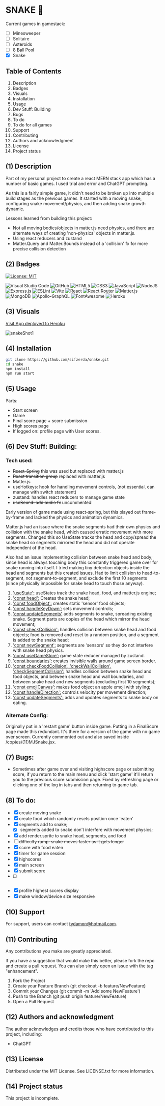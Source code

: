 # SNAKE 🐍

Current games in gamestack:

- [ ] Minesweeper
- [ ] Solitaire
- [ ] Asteroids
- [ ] 8 Ball Pool
- [x] Snake

## Table of Contents

1. Description
2. Badges
3. Visuals
4. Installation
5. Usage
6. Dev Stuff: Building
7. Bugs 
8. To do
9. To do for all games
10. Support
11. Contributing 
12. Authors and acknowledgment
13. License
14. Project status

## (1) Description

Part of my personal project to create a react MERN stack app which has a number of basic games. I used trial and error and ChatGPT prompting. 

As this is a fairly simple game, it didn't need to be broken up into multiple build stages as the previous games. It started with a moving snake, configuring snake movement/physics, and then adding snake growth dynamic.
 
Lessons learned from building this project:

- Not all moving bodies/objects in matter.js need physics, and there are alternate ways of creating 'non-physics' objects in matter.js.  
- Using react reducers and zustand
- Matter.Query and Matter.Bounds instead of a 'collision' fx for more precise collision detection

## (2) Badges

[![License: MIT](https://img.shields.io/badge/License-MIT-yellow.svg)](https://opensource.org/licenses/MIT) 

![Visual Studio Code](https://img.shields.io/badge/Visual%20Studio%20Code-0078d7.svg?style=for-the-badge&logo=visual-studio-code&logoColor=white) 
![GitHub](https://img.shields.io/badge/github-%23121011.svg?style=for-the-badge&logo=github&logoColor=white) 
![HTML5](https://img.shields.io/badge/html5-%23E34F26.svg?style=for-the-badge&logo=html5&logoColor=white)
![CSS3](https://img.shields.io/badge/css3-%231572B6.svg?style=for-the-badge&logo=css3&logoColor=white)
![JavaScript](https://img.shields.io/badge/javascript-%23323330.svg?style=for-the-badge&logo=javascript&logoColor=%23F7DF1E) 
![NodeJS](https://img.shields.io/badge/node.js-6DA55F?style=for-the-badge&logo=node.js&logoColor=white)
![Express.js](https://img.shields.io/badge/express.js-%23404d59.svg?style=for-the-badge&logo=express&logoColor=%2361DAFB) 
![ESLint](https://img.shields.io/badge/ESLint-4B3263?style=for-the-badge&logo=eslint&logoColor=white)
![Vite](https://img.shields.io/badge/vite-%23646CFF.svg?style=for-the-badge&logo=vite&logoColor=white) 
![React](https://img.shields.io/badge/react-%2320232a.svg?style=for-the-badge&logo=react&logoColor=%2361DAFB)
![React Router](https://img.shields.io/badge/React_Router-CA4245?style=for-the-badge&logo=react-router&logoColor=white) 
![Matter.js](https://img.shields.io/badge/Matter.js-4B5562.svg?style=for-the-badge&logo=matterdotjs&logoColor=white)
![MongoDB](https://img.shields.io/badge/MongoDB-%234ea94b.svg?style=for-the-badge&logo=mongodb&logoColor=white)
![Apollo-GraphQL](https://img.shields.io/badge/-ApolloGraphQL-311C87?style=for-the-badge&logo=apollo-graphql)
![FontAwesome](https://img.shields.io/badge/Font%20Awesome-538DD7.svg?style=for-the-badge&logo=Font-Awesome&logoColor=white) 
![Heroku](https://img.shields.io/badge/heroku-%23430098.svg?style=for-the-badge&logo=heroku&logoColor=white)

## (3) Visuals

[Visit App deployed to Heroku](https://snake-10-afd58bdf61b8.herokuapp.com/)

![snakeShot1](https://github.com/user-attachments/assets/f0c48cd9-b96a-4cf2-91d9-5d531c1137a3)

## (4) Installation

```bash
git clone https://github.com/sifzerda/snake.git
cd snake
npm install
npm run start
```

## (5) Usage

Parts:
 
 - Start screen
 - Game
 - Final score page + score submission
 - High scores page
 - If logged on: profile page with User scores.

## (6) Dev Stuff: Building:

### Tech used:
- ~~React-Spring~~ this was used but replaced with matter.js
- ~~React transition group~~ replaced with matter.js
- Matter.js
- useHotkeys: hook for handling movement controls, (not essential, can manage with switch statement)
-  zustand: handles react reducers to manage game state
-  ~~useSound: add audio fx~~ uncommented

Early version of game made using react-spring, but this played out frame-by-frame and lacked the physics and animation dynamics. 

Matter.js had an issue where the snake segments had their own physics and collision with the snake head, which caused erratic movement with more segments. Changed this so UseState tracks the head and copy/spread the snake head so segments mirrored the head and did not operate independent of the head.

Also had an issue implementing collision between snake head and body; since head is always touching body this constantly triggered game over for snake running into itself. I tried making tiny detection objects inside the head and segments but this created issues. Had to limit collision to head-to-segment, not segment-to-segment, and exclude the first 10 segments (since physically impossible for snake head to touch those anyway).

1. <u>'useState':</u> useStates track the snake head, food, and matter.js engine;
2. <u>'const head':</u> Creates the snake head;
3. <u>'const foodObject':</u> creates static 'sensor' food objects;
4. <u>'const handleKeyDown':</u> sets movement controls;
5. <u>'const updateSegments'</u> adds segments to snake, spreading existing snake. Segment parts are copies of the head which mirror the head movement;
6. <u>'const checkCollision':</u> handles collision between snake head and food objects; food is removed and reset to a random position, and a segment is added to the snake head;
7. <u>'const newSegment':</u> segments are 'sensors' so they do not interfere with snake head physics.
8. <u>'const useGameStore':</u> game state reducer managed by zustand.
9. <u>'const boundaries':</u> creates invisible walls around game screen border.
10. <u>'const checkFoodCollision', 'checkWallCollision', 'checkSegmentCollision':</u> handles collision between snake head and food objects, and between snake head and wall boundaries, and between snake head and new segments (excluding first 10 segments);
11. <u>'const emojiCanvas':</u> makes food object an apple emoji with styling;
12. <u>'const handleDirection':</u> controls velocity per movement direction;
13. <u>'const updateSegments':</u> adds and updates segments to snake body on eating.

### Alternate Config:

Originally put in a 'restart game' button inside game. Putting in a FinalScore page made this redundant. It's there for a version of the game with no game over screen. Currently commented out and also saved inside /copies/(11)MJSnake.jsx.

## (7) Bugs: 

- Sometimes after game over and visiting highscore page or submitting score, if you return to the main menu and click 'start game' it'll return you to the previous score submission page. Fixed by refreshing page or clicking one of the log in tabs and then returning to game tab.

## (8) To do: 

- [x] create moving snake
- [x] create food which randomly resets position once 'eaten'
- [x] segments add to snake;
  - [x] segments added to snake don't interfere with movement physics;
- [x] add render.sprite to snake head, segments, and food
- [ ] ~~difficulty ramp: snake moves faster as it gets longer~~
- [x] score with food eaten
- [x] timer for game session
- [x] highscores
- [x] main screen
- [x] submit score
- [ ] ~~~~exit game from game screen~~
- [x] profile highest scores display
- [x] make window/device size responsive

## (10) Support

For support, users can contact tydamon@hotmail.com.

## (11) Contributing

Any contributions you make are greatly appreciated.

If you have a suggestion that would make this better, please fork the repo and create a pull request. You can also simply open an issue with the tag "enhancement". 
1. Fork the Project
2. Create your Feature Branch (git checkout -b feature/NewFeature)
3. Commit your Changes (git commit -m 'Add some NewFeature')
4. Push to the Branch (git push origin feature/NewFeature)
5. Open a Pull Request

## (12) Authors and acknowledgment

The author acknowledges and credits those who have contributed to this project, including:

- ChatGPT

## (13) License

Distributed under the MIT License. See LICENSE.txt for more information.

## (14) Project status

This project is incomplete.